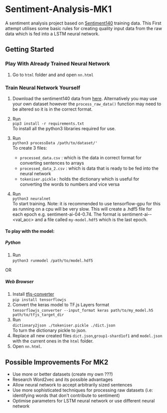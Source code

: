 # Sentiment-Analysis-MK1
A sentiment analysis project based on [Sentiment140](http://help.sentiment140.com/for-students) training data. This First attempt utilises some basic rules for creating quality input data from the raw data which is fed into a LSTM neural network.

## Getting Started

### Play With Already Trained Neural Network

1. Go to `html` folder and and open `nn.html`

### Train Neural Network Yourself

1. Download the sentiment140 data from [here](http://help.sentiment140.com/for-students). Alternatively you may use your own dataset however the `process_raw_data()` function may need to be altered so it is in the correct format.

2. Run  
   `pip3 install -r requirements.txt`  
   To install all the python3 libraries required for use. 

3. Run  
  `python3 processData /path/to/dataset/'`  
   To create 3 files:
   * `processed_data.csv` : which is the data in correct format for converting sentences to arrays
   * `processed_data_2.csv` : which is data that is ready to be fed into the neural network
   * `tokeniser.pickle` : holds the dictionary which is useful for converting the words to numbers and vice versa
 
4. Run  
   `python3 neuralnet`  
   To start training. Note: it is recommended to use tensorflow-gpu for this as running on a cpu will be very slow. This will           create a .hdf5 file for each epoch e.g. sentiment-ai-04-0.74. The format is sentiment-ai-<epoch>-<val_acc> and a file called `my-model.hdf5` which is the last epoch. 

#### To play with the model:
   ##### Python
   1. Run  
      `python3 runmodel /path/to/model.hdf5`
   
   OR
   ##### Web Browser
   1. Install [tfjs-converter](https://github.com/tensorflow/tfjs-converter)  
      `pip install tensorflowjs` 
   2. Convert the keras model to TF.js Layers format  
     `tensorflowjs_converter --input_format keras path/to/my_model.h5 path/to/tfjs_target_dir`
   3. Run  
     `dictionary2json ./tokeniser.pickle ./dict.json`  
      To turn the dictionary pickle to json.
   4. Replace all new created files `dict.json`,`group1-shard1of1` and `model.json` with the current ones in the `html` folder.
   5. Open `nn.html`.

## Possible Improvements For MK2

+ Use more or better datasets (create my own ???)
+ Research Word2vec and its possible advantages 
+ Allow neural network to accept arbitrarily sized sentences
+ Use more sophisticated techniques for processing raw datasets (i.e: identifying words that don't contribute to sentiment)
+ Optimise parameters for LSTM neural network or use different neural network


